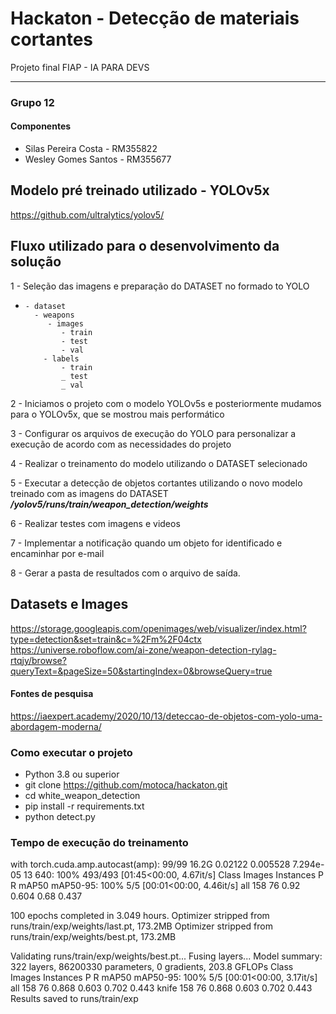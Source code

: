 # Hackaton - Detecção de materiais cortantes
Projeto final FIAP - IA PARA DEVS


****
### Grupo 12
#### Componentes
* Silas Pereira Costa - RM355822
* Wesley Gomes Santos - RM355677


## Modelo pré treinado utilizado - YOLOv5x
https://github.com/ultralytics/yolov5/

## Fluxo utilizado para o desenvolvimento da solução
1 - Seleção das imagens e preparação do DATASET no formado to YOLO
*     - dataset
        - weapons
           - images
              - train
              - test
              - val
          - labels
              - train
              _ test
              _ val
  
2 - Iniciamos o projeto com o modelo YOLOv5s e posteriormente mudamos para o YOLOv5x, que se mostrou mais performático

3 - Configurar os arquivos de execução do YOLO para personalizar a execução de acordo com as necessidades do projeto

4 - Realizar o treinamento do modelo utilizando o DATASET selecionado

5 - Executar a detecção de objetos cortantes utilizando o novo modelo treinado com as imagens do DATASET
     ***/yolov5/runs/train/weapon_detection/weights***

6 - Realizar testes com imagens e videos

7 - Implementar a notificação quando um objeto for identificado e encaminhar por e-mail

8 - Gerar a pasta de resultados com o arquivo de saída.

## Datasets e Images
https://storage.googleapis.com/openimages/web/visualizer/index.html?type=detection&set=train&c=%2Fm%2F04ctx
https://universe.roboflow.com/ai-zone/weapon-detection-rylag-rtqjy/browse?queryText=&pageSize=50&startingIndex=0&browseQuery=true


#### Fontes de pesquisa
https://iaexpert.academy/2020/10/13/deteccao-de-objetos-com-yolo-uma-abordagem-moderna/


### Como executar o projeto
- Python 3.8 ou superior
- git clone https://github.com/motoca/hackaton.git
- cd white_weapon_detection
- pip install -r requirements.txt
- python detect.py

### Tempo de execução do treinamento
with torch.cuda.amp.autocast(amp):
     99/99      16.2G    0.02122   0.005528  7.294e-05         13        640: 100% 493/493 [01:45<00:00,  4.67it/s]
                Class     Images  Instances          P          R      mAP50   mAP50-95: 100% 5/5 [00:01<00:00,  4.46it/s]
                  all        158         76       0.92      0.604       0.68      0.437

100 epochs completed in 3.049 hours.
Optimizer stripped from runs/train/exp/weights/last.pt, 173.2MB
Optimizer stripped from runs/train/exp/weights/best.pt, 173.2MB

Validating runs/train/exp/weights/best.pt...
Fusing layers... 
Model summary: 322 layers, 86200330 parameters, 0 gradients, 203.8 GFLOPs
                 Class     Images  Instances          P          R      mAP50   mAP50-95: 100% 5/5 [00:01<00:00,  3.17it/s]
                   all        158         76      0.868      0.603      0.702      0.443
                 knife        158         76      0.868      0.603      0.702      0.443
Results saved to runs/train/exp
